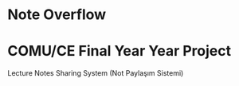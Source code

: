 # Note Overflow
# COMU/CE Final Year Year Project 
Lecture Notes Sharing System (Not Paylaşım Sistemi)
